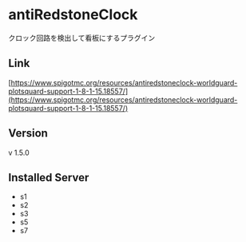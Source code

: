 # antiRedstoneClock
クロック回路を検出して看板にするプラグイン

## Link
[https://www.spigotmc.org/resources/antiredstoneclock-worldguard-plotsquard-support-1-8-1-15.18557/](https://www.spigotmc.org/resources/antiredstoneclock-worldguard-plotsquard-support-1-8-1-15.18557/)

## Version
v 1.5.0

## Installed Server
- s1
- s2
- s3
- s5
- s7
